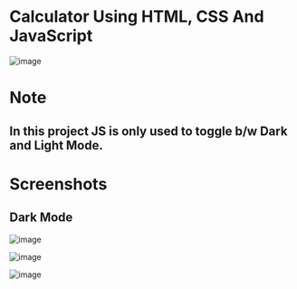 # Calculator Using HTML, CSS And JavaScript

![image](https://user-images.githubusercontent.com/72864817/173788759-01277117-a6cd-4208-8c03-9021bc0a0240.png)

# Note

## In this project JS is only used to toggle b/w Dark and Light Mode.

# Screenshots

## Dark Mode

![image](https://user-images.githubusercontent.com/72864817/174967626-0412e73c-4cdb-4f66-9531-e124a2281d78.png)

![image](https://user-images.githubusercontent.com/72864817/174967849-195812ee-130b-4884-8277-893d4748c6e1.png)

![image](https://user-images.githubusercontent.com/72864817/174968038-4e72a624-4fd0-4361-ba40-70cdbf3499ae.png)



